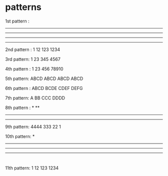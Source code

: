 # patterns

1st pattern :

****
****
****
****


2nd pattern :
1
12
123
1234


3rd pattern:
1
23
345
4567


4th pattern :
1
23
456
78910


5th pattern:
ABCD
ABCD
ABCD
ABCD


6th pattern :
ABCD
BCDE
CDEF
DEFG


7th pattern:
A
BB
CCC
DDDD


8th pattern :
   *
  **
 ***
****


9th pattern:
4444
333
22
1


10th pattern:
   *
  ***
 *****
*******
#

11th pattern:
   1
  12
 123
1234
